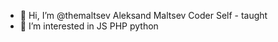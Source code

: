 - 👋 Hi, I’m @themaltsev Aleksand Maltsev Coder Self - taught
- 👀 I’m interested in JS PHP python 
<!---
themaltsev/themaltsev is a ✨ special ✨ repository because its `README.md` (this file) appears on your GitHub profile.
You can click the Preview link to take a look at your changes.
--->
